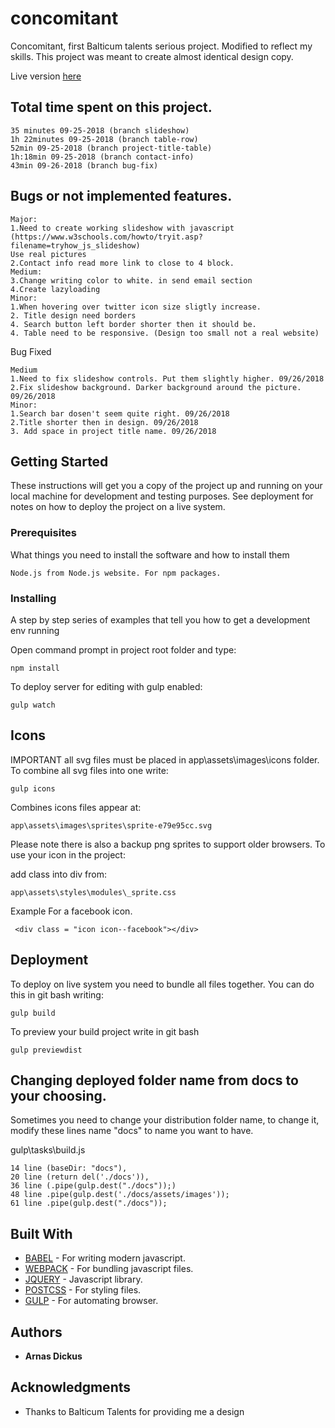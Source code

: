 # concomitant

Concomitant, first Balticum talents serious project. Modified to reflect my skills. 
This project was meant to create almost identical design copy.

Live version [here](https://arnasdickus.github.io/concomitant/)

## Total time spent on this project.
```
35 minutes 09-25-2018 (branch slideshow)
1h 22minutes 09-25-2018 (branch table-row)
52min 09-25-2018 (branch project-title-table)
1h:18min 09-25-2018 (branch contact-info)
43min 09-26-2018 (branch bug-fix)
```
## Bugs or not implemented features.
```
Major:
1.Need to create working slideshow with javascript (https://www.w3schools.com/howto/tryit.asp?filename=tryhow_js_slideshow)
Use real pictures
2.Contact info read more link to close to 4 block.
Medium:
3.Change writing color to white. in send email section
4.Create lazyloading
Minor:
1.When hovering over twitter icon size sligtly increase. 
2. Title design need borders
4. Search button left border shorter then it should be.
4. Table need to be responsive. (Design too small not a real website)
```
Bug Fixed
```
Medium
1.Need to fix slideshow controls. Put them slightly higher. 09/26/2018
2.Fix slideshow background. Darker background around the picture. 09/26/2018
Minor:
1.Search bar dosen't seem quite right. 09/26/2018
2.Title shorter then in design. 09/26/2018
3. Add space in project title name. 09/26/2018

```
## Getting Started

These instructions will get you a copy of the project up and running on your local machine for development and testing purposes. See deployment for notes on how to deploy the project on a live system.

### Prerequisites

What things you need to install the software and how to install them

```
Node.js from Node.js website. For npm packages.
```

### Installing

A step by step series of examples that tell you how to get a development env running

Open command prompt in project root folder and type:

```
npm install
```
To deploy server for editing with gulp enabled:
```
gulp watch
```
## Icons

IMPORTANT all svg files must be placed in app\assets\images\icons folder.
To combine all svg files into one write:

```
gulp icons
```

Combines icons files appear at:

```
app\assets\images\sprites\sprite-e79e95cc.svg
```
Please note there is also a backup png sprites to support older browsers.
To use your icon in the project:

add class into div from:
```
app\assets\styles\modules\_sprite.css
```
Example For a facebook icon.
```
 <div class = "icon icon--facebook"></div>
```
## Deployment

To deploy on live system you need to bundle all files together. You can do this in git bash writing:

```
gulp build
```
To preview your build project write in git bash

```
gulp previewdist
```
## Changing deployed folder name from docs to your choosing.

Sometimes you need to change your distribution folder name, to change it,
modify these lines name "docs" to name you want to have.

gulp\tasks\build.js
```
14 line (baseDir: "docs"),
20 line (return del('./docs')),
36 line (.pipe(gulp.dest("./docs"));)
48 line .pipe(gulp.dest('./docs/assets/images'));
61 line .pipe(gulp.dest("./docs"));
```

## Built With

* [BABEL](https://github.com/babel/babel) - For writing modern javascript.
* [WEBPACK](https://github.com/webpack/webpack) - For bundling javascript files.
* [JQUERY](https://github.com/jquery/jquery) - Javascript library.
* [POSTCSS](https://github.com/postcss/postcss) - For styling files.
* [GULP](https://github.com/gulpjs/gulp) - For automating browser.

## Authors

* **Arnas Dickus**

## Acknowledgments

* Thanks to Balticum Talents for providing me a design
